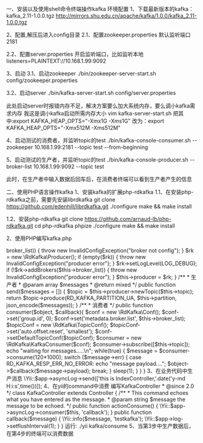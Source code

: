 一、安装以及使用shell命令终端操作kafka
环境配置
1、下载最新版本的kafka： kafka_2.11-1.0.0.tgz
http://mirrors.shu.edu.cn/apache/kafka/1.0.0/kafka_2.11-1.0.0.tgz 

2、配置,解压后进入config目录
2.1、配置zookeeper.properties
默认监听端口2181

2.2、配置server.properties
开启监听端口，比如监听本地
listeners=PLAINTEXT://10.168.1.99:9092

3、启动
3.1、启动zookeeper
./bin/zookeeper-server-start.sh config/zookeeper.properties

3.2、启动server
./bin/kafka-server-start.sh config/server.properties

此处启动server时报错内存不足，解决方案要么加大系统内存，要么调小kafka需求内存
我这是调小kafka启动所需内存大小
vim kafka-server-start.sh
把其中:export KAFKA_HEAP_OPTS="-Xmx1G -Xms1G"
改为：export KAFKA_HEAP_OPTS="-Xmx512M -Xms512M"

4、启动测试的消费者，并监听topic的test
./bin/kafka-console-consumer.sh --zookeeper 10.168.1.99:2181 --topic test --from-beginning

5、启动测试的生产者，并监听topic的test
./bin/kafka-console-producer.sh --broker-list 10.168.1.99:9092 --topic test

此时，在生产者中输入数据后回车后，在消费者终端可以看到生产者产生的信息



二、使用PHP语言操作kafka
1、安装kafka的扩展php-rdkafka
1.1、在安装php-rdkafka之前，需要先安装librdkafka
git clone https://github.com/edenhill/librdkafka.git
./configure
make && make install

1.2、安装php-rdkafka
git clone https://github.com/arnaud-lb/php-rdkafka.git
cd php-rdkafka
phpize
./configure
make && make install

2、使用PHP编写kafka.php
<?php
/**
 * Kafka.php.
 * User: lvfk
 * Date: 2018/2/7 0007
 * Time: 11:04
 * Desc: Kafka服务
 */

namespace app\models;


use yii\base\InvalidConfigException;

class Kafka
{
    public $broker_list = '10.168.1.99:9092';//配置kafka，可以用逗号隔开多个kafka
    public $topic = 'topic';
    public $partition = 0;

    protected $producer = null;
    protected $consumer = null;

    public function __construct()
    {
        if (empty($this->broker_list)) {
            throw new InvalidConfigException("broker not config");
        }
        $rk = new \RdKafka\Producer();
        if (empty($rk)) {
            throw new InvalidConfigException("producer error");
        }
        $rk->setLogLevel(LOG_DEBUG);
        if (!$rk->addBrokers($this->broker_list)) {
            throw new InvalidConfigException("producer error");
        }
        $this->producer = $rk;
    }

    /**
     * 生产者
     * @param array $messages
     * @return mixed
     */
    public function send($messages = [])
    {
        $topic = $this->producer->newTopic($this->topic);
        return $topic->produce(RD_KAFKA_PARTITION_UA, $this->partition, json_encode($messages));
    }

    /**
     * 消费者
     */
    public function consumer($object, $callback){
        $conf = new \RdKafka\Conf();
        $conf->set('group.id', 0);
        $conf->set('metadata.broker.list', $this->broker_list);

        $topicConf = new \RdKafka\TopicConf();
        $topicConf->set('auto.offset.reset', 'smallest');

        $conf->setDefaultTopicConf($topicConf);

        $consumer = new \RdKafka\KafkaConsumer($conf);

        $consumer->subscribe([$this->topic]);

        echo "waiting for messages.....\n";
        while(true) {
            $message = $consumer->consume(120*1000);
            switch ($message->err) {
                case RD_KAFKA_RESP_ERR_NO_ERROR:
                    echo "message payload....";
                    $object->$callback($message->payload);
                    break;
            }
            sleep(1);
        }
    }
}

3、在业务代码中生产消息
\Yii::$app->asyncLog->send(['this is IndexController,'.date('y-md H:i:s',time())]);

4、在yii的command中消费
编写KafkaController
<?php
/**
 * @link http://www.yiiframework.com/
 * @copyright Copyright (c) 2008 Yii Software LLC
 * @license http://www.yiiframework.com/license/
 */

namespace app\commands;

use yii\console\Controller;

/**
 * This command echoes the first argument that you have entered.
 *
 * This command is provided as an example for you to learn how to create console commands.
 *
 * @author Qiang Xue <qiang.xue@gmail.com>
 * @since 2.0
 */
class KafkaController extends Controller
{
    /**
     * This command echoes what you have entered as the message.
     * @param string $message the message to be echoed.
     */
    public function actionConsume()
    {
        \Yii::$app->asyncLog->consumer($this, 'callback');

    }

    public function callback($message)
    {
        \Yii::info($message, 'testkafka');
        \Yii::$app->log->setflushInterval(1);
    }

}

运行:
./yii kafka/consume

5、当第3步中生产数据后，在第4步的终端可以消费数据







